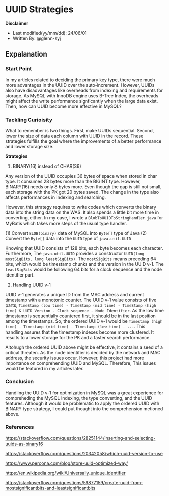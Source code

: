 # UUID Strategies

**Disclaimer**

- Last modified(yy/mm/dd): 24/06/01
- Written By: @glenn-syj


## Expalanation

### Start Point

In my articles related to deciding the primary key type, there were much more advantages in the UUID over the auto-increment. However, UUIDs also have disadvantages like overheads from indexing and requirements for storage. As MySQL with InnoDB engine uses B-Tree Index, the overheads might affect the write performance signficantly when the large data exist. Then, how can UUID become more effective in MySQL?

### Tackling Curioisity

What to remember is two things. First, make UUIDs sequential. Second, lower the size of data each column with UUID in the record. These strategies fulfills the goal where the improvements of a better performance and lower storage size.

**Strategies**

1. BINARY(16) instead of CHAR(36)

Any version of the UUID occupies 36 bytes of space when stored in char type. It consumes 28 bytes more than the BIGINT type. However, BINARY(16) needs only 8 bytes more. Even though the gap is still not small, each storage with the PK got 20 bytes saved. The change in the type also affects performances in indexing and searching.

However, this strategy requires to write codes which converts the binary data into the string data on the WAS. It also spends a little bit more time in converting, either. In my case, I wrote a `BlobToUUIDToStringHandler.java` for MyBatis which takes more steps of the usual type handler.

(1) Convert `BLOB(binary)` data of MySQL into `Byte[]` type of Java
(2) Convert the `Byte[]` data into the `UUID` type of `java.util.UUID`

Knowing that UUID consists of 128 bits, each byte becomes each character. Furthermore, The `java.util.UUID` provides a constructor `UUID(long mostSigBits, long leastSigBits)`. The `mostSigBits` means preceding 64 bits, which would be timestamp chunks and the version in the UUID v-1. The `leastSigBits` would be following 64 bits for a clock sequence and the node identifier part.

2. Handling UUID v-1

UUID v-1 generates a unique ID from the MAC address and current timestamp with a monotonic counter. The UUID v-1 value consists of five parts, `TimeStamp (low time) - TimeStamp (mid time) - TimeStamp (high time) & UUID Version - Clock sequence - Node Identifier`. As the low time timestamp is sequentially countered first, it should be in the last position among the timestamps. So, the ordered UUID v-1 would be `Timestamp (high time) - Timestamp (mid time) - Timestamp (low time) - ...`. This handling assures that the timestamp indexes become more clustered. It results to a lower storage for the PK and a faster search performance.

Altohugh the ordered UUID above might be effective, it contains a seed of a critical threaten. As the node identifier is decided by the network and MAC address, the security issues occur. However, this project had more importance on comprehending UUID and MySQL. Therefore, This issues would be featured in my articles later.

### Conclusion

Handling the UUID v-1 for optimization in MySQL was a great experience for compreheding the MySQL Indexing, the type converting, and the UUID features. Although it would be problematic to apply the ordered UUID with BINARY type strategy, I could put thought into the comprehension metioned above. 

### References

https://stackoverflow.com/questions/28251144/inserting-and-selecting-uuids-as-binary16

https://stackoverflow.com/questions/20342058/which-uuid-version-to-use

https://www.percona.com/blog/store-uuid-optimized-way/

https://en.wikipedia.org/wiki/Universally_unique_identifier

https://stackoverflow.com/questions/59877159/create-uuid-from-mostsignificantbits-and-leastsignificantbits